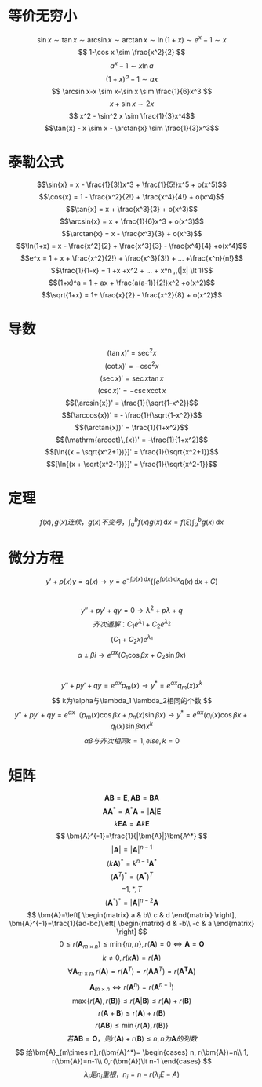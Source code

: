# 等价无穷小
$$
\sin x \sim \tan x \sim \arcsin x \sim \arctan x \sim \ln (1+x) \sim e^x-1 \sim x
$$
$$
1-\cos x \sim \frac{x^2}{2}
$$
$$ a^x-1 \sim x\ln a $$
$$ (1+x)^a-1 \sim ax $$
$$ 
\arcsin x-x \sim x-\sin x \sim \frac{1}{6}x^3 
$$
$$ x+\sin x \sim 2x $$
$$ x^2 - \sin^2 x \sim \frac{1}{3}x^4$$
$$\tan{x} - x  \sim x - \arctan{x} \sim \frac{1}{3}x^3$$

# 泰勒公式
$$\sin{x} = x - \frac{1}{3!}x^3 + \frac{1}{5!}x^5 + o(x^5)$$
$$\cos{x} = 1 - \frac{x^2}{2!} + \frac{x^4}{4!} + o(x^4)$$
$$\tan{x} = x + \frac{x^3}{3} + o(x^3)$$
$$\arcsin{x} = x + \frac{1}{6}x^3 + o(x^3)$$
$$\arctan{x} = x - \frac{x^3}{3} + o(x^3)$$
$$\ln(1+x) = x - \frac{x^2}{2} + \frac{x^3}{3} - \frac{x^4}{4} +o(x^4)$$
$$e^x = 1 + x + \frac{x^2}{2!} + \frac{x^3}{3!} + ... +\frac{x^n}{n!}$$
$$\frac{1}{1-x} = 1 +x +x^2 + ... + x^n ,,(|x| \lt 1)$$
$$(1+x)^a = 1 + ax + \frac{a(a-1)}{2!}x^2 +o(x^2)$$ 
$$\sqrt{1+x} = 1+ \frac{x}{2} - \frac{x^2}{8} + o(x^2)$$
<!-- $$\lim_{x \to ?} \frac{f(x)}{g(x)} \xlongequal [\frac{\infty}{\infty}] {\frac{0}{0}} \lim_{x \to ?} \frac{f'(x)}{g'(x)}$$ -->
# 导数
$$(\tan{x})' = \sec^2{x}$$
$$(\cot{x})' = -\csc^2{x}$$
$$(\sec{x})' = \sec{x} \tan{x}$$ 
$$(\csc{x})' = -\csc{x} \cot{x}$$
$$(\arcsin{x})' = \frac{1}{\sqrt{1-x^2}}$$ 
$$(\arccos{x})' = - \frac{1}{\sqrt{1-x^2}}$$
$$(\arctan{x})' = \frac{1}{1+x^2}$$ 
$$(\mathrm{arccot}\,{x})' = -\frac{1}{1+x^2}$$
$$[\ln{(x + \sqrt{x^2+1})}]' = \frac{1}{\sqrt{x^2+1}}$$ 
$$[\ln{(x + \sqrt{x^2-1})}]' = \frac{1}{\sqrt{x^2-1}}$$
# 定理
$$ f(x),g(x)连续，g(x)不变号，\int_{a}^{b}f(x)g(x)\,\mathrm{d}x=f(\xi)\int_{a}^{b}g(x)\,\mathrm{d}x $$
# 微分方程
$$ y'+p(x)y=q(x) \rightarrow y=e^{-\int{p(x)\,\mathrm{d}x}}(\int{e^{\int{p(x)\,\mathrm{d}x}}q{(x)\,\mathrm{d}x}}+C) $$
<br>

$$ y''+py'+qy=0 \rightarrow \lambda^2+p\lambda+q $$
$$ 齐次通解： C_1 e^{\lambda_1}+C_2 e^{\lambda_2} $$ 
$$ (C_1 + C_2x)e^{\lambda_1} $$
$$ \alpha \pm \beta i \rightarrow e^{\alpha x}(C_1 \cos \beta x + C_2\sin \beta x) $$
<br>

$$ y''+py'+qy=e^{\alpha x}p_m(x) \rightarrow y^*=e^{\alpha x}q_m(x)x^k $$
$$ k为\alpha与\lambda_1 \lambda_2相同的个数 $$
$$ y''+py'+qy=e^{\alpha x}（p_m(x) \cos \beta x + p_n(x)\sin \beta x)\rightarrow y^*=e^{\alpha x}(q_l(x)\cos \beta x + q_l(x)\sin \beta x)x^k $$
$$ \alpha \beta 与齐次相同k=1, else, k=0 $$

# 矩阵
$$ \bm{AB}=\bm{E},\bm{AB}=\bm{BA} $$
$$ \bm{AA}^*=\bm{A}^*\bm{A}=|\bm{A}|\bm{E} $$
$$ k\bm{EA}=\bm{A}k\bm{E} $$
$$ \bm{A}^{-1}=\frac{1}{|\bm{A}|}\bm{A^*} $$
$$|\bm{A}|=|\bm{A}|^{n-1}$$
$$(k\bm{A})^*=k^{n-1}\bm{A}^*$$
$$(\bm{A}^T)^*=(\bm{A}^*)^T$$
$$-1,*,T$$
$$(\bm{A}^*)^*=|\bm{A}|^{n-2}\bm{A} $$
$$
    \bm{A}=\left[ 
    \begin{matrix}
    a & b\\
    c & d
    \end{matrix}
    \right], \bm{A}^{-1}=\frac{1}{ad-bc}\left[ \begin{matrix}
    d & -b\\
    -c & a
    \end{matrix}
    \right]
$$
$$ 0 \le r(\bm{A}_{m \times n}) \le \min\{m,n\}, r(\bm{A})=0 \Leftrightarrow \bm{A}=\bm{O} $$
$$ k \ne 0, r(k\bm{A}) = r(\bm{A}) $$
$$ \forall\bm{A}_{m \times n}, r(\bm{A})=r(\bm{A}^T)=r(\bm{A}\bm{A}^T)=r(\bm{\bm{A}^T\bm{A}}) $$
$$ \bm{A}_{m\times n} \Leftrightarrow r(\bm{A}^n)=r(\bm{A}^{n+1}) $$
$$ \max\{r(\bm{A}),r(\bm{B})\} \le r(\bm{A}|\bm{B}) \le r(\bm{A})+r(\bm{B}) $$
$$ r(\bm{A}+\bm{B}) \le r(\bm{A})+r(\bm{B}) $$
$$ r(\bm{A}\bm{B}) \le \min\{ r(\bm{A}),r(\bm{B}) \} $$
$$ 若\bm{A}\bm{B}=\bm{O}，则r(\bm{A})+r(\bm{B}) \le n, n为\bm{A}的列数 $$
$$ 给\bm{A}_{m\times n},r(\bm{A}^*)=
    \begin{cases}
        n, r(\bm{A})=n\\
        1, r(\bm{A})=n-1\\
        0,r(\bm{A})\lt n-1
    \end{cases}
$$
$$ \lambda_i 是n_i重根，n_i = n-r(\lambda_i E-A) $$